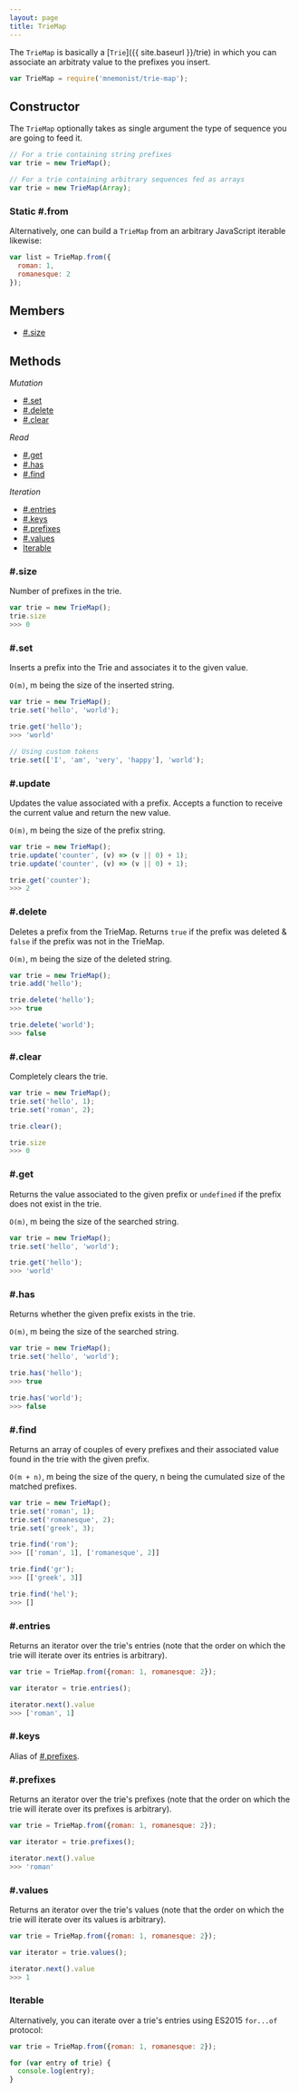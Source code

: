 ```yaml
---
layout: page
title: TrieMap
---
```


The `TrieMap` is basically a [`Trie`]({{ site.baseurl }}/trie) in which you can associate an arbitraty value to the prefixes you insert.

```js
var TrieMap = require('mnemonist/trie-map');
```

## Constructor

The `TrieMap` optionally takes as single argument the type of sequence you are going to feed it.

```js
// For a trie containing string prefixes
var trie = new TrieMap();

// For a trie containing arbitrary sequences fed as arrays
var trie = new TrieMap(Array);
```

### Static #.from

Alternatively, one can build a `TrieMap` from an arbitrary JavaScript iterable likewise:

```js
var list = TrieMap.from({
  roman: 1,
  romanesque: 2
});
```

## Members

* [#.size](#size)

## Methods

*Mutation*

* [#.set](#set)
* [#.delete](#delete)
* [#.clear](#clear)

*Read*

* [#.get](#get)
* [#.has](#has)
* [#.find](#find)

*Iteration*

* [#.entries](#entries)
* [#.keys](#keys)
* [#.prefixes](#prefixes)
* [#.values](#values)
* [Iterable](#iterable)

### #.size

Number of prefixes in the trie.

```js
var trie = new TrieMap();
trie.size
>>> 0
```

### #.set

Inserts a prefix into the Trie and associates it to the given value.

`O(m)`, m being the size of the inserted string.

```js
var trie = new TrieMap();
trie.set('hello', 'world');

trie.get('hello');
>>> 'world'

// Using custom tokens
trie.set(['I', 'am', 'very', 'happy'], 'world');
```

### #.update

Updates the value associated with a prefix. Accepts a function to receive the current value and return the new value.

`O(m)`, m being the size of the prefix string.

```js
var trie = new TrieMap();
trie.update('counter', (v) => (v || 0) + 1);
trie.update('counter', (v) => (v || 0) + 1);

trie.get('counter');
>>> 2
```

### #.delete

Deletes a prefix from the TrieMap. Returns `true` if the prefix was deleted & `false` if the prefix was not in the TrieMap.

`O(m)`, m being the size of the deleted string.

```js
var trie = new TrieMap();
trie.add('hello');

trie.delete('hello');
>>> true

trie.delete('world');
>>> false
```

### #.clear

Completely clears the trie.

```js
var trie = new TrieMap();
trie.set('hello', 1);
trie.set('roman', 2);

trie.clear();

trie.size
>>> 0
```

### #.get

Returns the value associated to the given prefix or `undefined` if the prefix does not exist in the trie.

`O(m)`, m being the size of the searched string.

```js
var trie = new TrieMap();
trie.set('hello', 'world');

trie.get('hello');
>>> 'world'
```

### #.has

Returns whether the given prefix exists in the trie.

`O(m)`, m being the size of the searched string.

```js
var trie = new TrieMap();
trie.set('hello', 'world');

trie.has('hello');
>>> true

trie.has('world');
>>> false
```

### #.find

Returns an array of couples of every prefixes and their associated value found in the trie with the given prefix.

`O(m + n)`, m being the size of the query, n being the cumulated size of the matched prefixes.

```js
var trie = new TrieMap();
trie.set('roman', 1);
trie.set('romanesque', 2);
trie.set('greek', 3);

trie.find('rom');
>>> [['roman', 1], ['romanesque', 2]]

trie.find('gr');
>>> [['greek', 3]]

trie.find('hel');
>>> []
```

### #.entries

Returns an iterator over the trie's entries (note that the order on which the trie will iterate over its entries is arbitrary).

```js
var trie = TrieMap.from({roman: 1, romanesque: 2});

var iterator = trie.entries();

iterator.next().value
>>> ['roman', 1]
```

### #.keys

Alias of [#.prefixes](#prefixes).

### #.prefixes

Returns an iterator over the trie's prefixes (note that the order on which the trie will iterate over its prefixes is arbitrary).

```js
var trie = TrieMap.from({roman: 1, romanesque: 2});

var iterator = trie.prefixes();

iterator.next().value
>>> 'roman'
```

### #.values

Returns an iterator over the trie's values (note that the order on which the trie will iterate over its values is arbitrary).

```js
var trie = TrieMap.from({roman: 1, romanesque: 2});

var iterator = trie.values();

iterator.next().value
>>> 1
```

### Iterable

Alternatively, you can iterate over a trie's entries using ES2015 `for...of` protocol:

```js
var trie = TrieMap.from({roman: 1, romanesque: 2});

for (var entry of trie) {
  console.log(entry);
}
```
